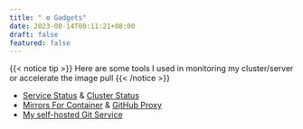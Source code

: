 ```yaml
---
title: " ⚙️ Gadgets"
date: 2023-08-14T00:11:21+08:00
draft: false
featured: false
---
```


{{< notice tip >}} Here are some tools I used in monitoring my cluster/server or accelerate the image pull {{< /notice >}} 

* [Service Status](https://status.cklau.cc) & [Cluster Status](https://grafana.cklau.cc)
* [Mirrors For Container](https://mirrors.cklau.cc) & [GitHub Proxy](https:ghproxy.cklau.cc)
* [My self-hosted Git Service](https://git.cklau.cc)
